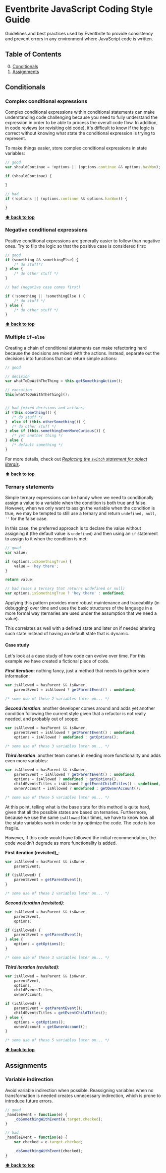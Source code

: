 # Eventbrite JavaScript Coding Style Guide

Guidelines and best practices used by Eventbrite to provide consistency and prevent errors in any environment where JavaScript code is written.

## Table of Contents

0. [Conditionals](#conditionals)
0. [Assignments](#assignments)

## Conditionals

### Complex conditional expressions

Complex conditional expressions within conditional statements can make understanding code challenging because you need to fully understand the expression in order to be able to process the overall code flow. In addition, in code reviews (or revisiting old code), it's difficult to know if the logic is correct without knowing what state the conditional expression is trying to represent.

To make things easier, store complex conditional expressions in state variables:

```js
// good
var shouldContinue = !options || (options.continue && options.hasWon);

if (shouldContinue) {

}

// bad
if (!options || (options.continue && options.hasWon)) {

}
```

**[⬆ back to top](#table-of-contents)**

### Negative conditional expressions

Positive conditional expressions are generally easier to follow than negative ones. Try to flip the logic so that the positive case is considered first:

```js
// good
if (something && somethingElse) {
    /* do stuff*/
} else {
    /* do other stuff */
}

// bad (negative case comes first)

if (!something || !somethingElse ) {
    /* do stuff */
} else {
    /* do other stuff */
}
```

**[⬆ back to top](#table-of-contents)**

### Multiple `if-else`

Creating a chain of conditional statements can make refactoring hard because the decisions are mixed with the actions. Instead, separate out the decisions into functions that can return simple actions:

```js
// good

// decision
var whatToDoWithTheThing = this.getSomethingAction();

// execution
this[whatToDoWithTheThing]();


// bad (mixed decisions and actions)
if (this.something()) {
   /* do stuff */
}  else if (this.otherSomething()) {
   /* do other stuff */
} else if (this.somethingEvenMoreCurious()) {
   /* yet another thing */
} else {
   /* default something */
}
```

For more details, check out [_Replacing the `switch` statement for object literals_](https://toddmotto.com/deprecating-the-switch-statement-for-object-literals/).

**[⬆ back to top](#table-of-contents)**

### Ternary statements

Simple ternary expressions can be handy when we need to conditionally assign a value to a variable when the condition is both true and false. However, when we only want to assign the variable when the condition is true, we may be tempted to still use a ternary and return `undefined, null, ''` for the false case.

In this case, the preferred approach is to declare the value without assigning it (the default value is `undefined`) and then using an `if` statement to assign to it when the condition is met:

```js
// good
var value;

if (options.isSomethingTrue) {
    value = 'hey there';
}

return value;

// bad (uses a ternary that returns undefined or null)
var options.isSomethingTrue ? 'hey there' : undefined;

```

Applying this pattern provides more robust maintenance and traceability (in debugging) over time and uses the basic structures of the language in a more formal way (ternaries are used under the assumption that we need a value).

This correlates as well with a defined state and later on if needed altering such state instead of having an default state that is dynamic.

#### Case study

Let's look at a case study of how code can evolve over time. For this example we have created a fictional piece of code.

**_First iteration_**: nothing fancy, just a method that needs to gather some information:

```js
var isAllowed = hasParent && isOwner,
    parentEvent = isAllowed ? getParentEvent() : undefined;

/* some use of these 2 variables later on... */
```

**_Second iteration_**: another developer comes around and adds yet another condition following the current style given that a refactor is not really needed, and probably out of scope:

```js
var isAllowed = hasParent && isOwner,
    parentEvent = isAllowed ? getParentEvent() : undefined,
    options = isAllowed ? undefined : getOptions();

/* some use of these 3 variables later on... */
```

**_Third iteration_**: another team comes in needing more functionality and adds even more variables:

``` js
var isAllowed = hasParent && isOwner,
    parentEvent = isAllowed ? getParentEvent() : undefined,
    options = isAllowed ? undefined : getOptions(),
    childEventsTitles = isAllowed ? getEventChildTitles() : undefined,
    ownerAccount = isAllowed ? undefined : getOwnerAccount();

/* some use of these 5 variables later on... */
```

At this point, telling what is the base state for this method is quite hard, given that all the possible states are based on ternaries. Furthermore, because we use the same `isAllowed` four times, we have to know how all the state variables work in order to try optimize the code. The code is too fragile.

However, if this code would have followed the initial recommendation, the code wouldn't degrade as more functionality is added.

**First iteration (revisited)_**:

```js
var isAllowed = hasParent && isOwner,
    parentEvent;

if (isAllowed) {
	parentEvent = getParentEvent();
}

/* some use of these 2 variables later on... */
```

**_Second iteration (revisited)_**:

```js
var isAllowed = hasParent && isOwner,
    parentEvent,
    options;

if (isAllowed) {
	parentEvent = getParentEvent();
} else {
    options = getOptions();
}

/* some use of these 3 variables later on... */
```

 **_Third iteration (revisited)_**:

```js
var isAllowed = hasParent && isOwner,
    parentEvent,
    options,
    childEventsTitles,
    ownerAccount;

if (isAllowed) {
	parentEvent = getParentEvent();
    childEventsTitles = getEventChildTitles();
} else {
    options = getOptions();
    ownerAccount = getOwnerAccount();
}

/* some use of these 5 variables later on... */
```

**[⬆ back to top](#table-of-contents)**

## Assignments

### Variable indirection

Avoid variable indirection when possible. Reassigning variables when no transformation is needed creates unnecessary indirection, which is prone to introduce future errors.

```js
// good
_handleEvent = function(e) {
    _doSomethingWithEvent(e.target.checked);   
}

// bad
_handleEvent = function(e) {
    var checked = e.target.checked;

    _doSomethingWithEvent(checked);   
}
```

**[⬆ back to top](#table-of-contents)**
